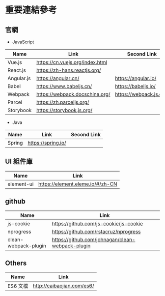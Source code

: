 # 重要連結參考

## 官網

- JavaScript

| Name       | Link                            | Second Link             |
| ---------- | ------------------------------- | ----------------------- |
| Vue.js     | https://cn.vuejs.org/index.html |
| React.js   | https://zh-hans.reactjs.org/    |
| Angular.js | https://angular.cn/             | https://angular.io/     |
| Babel      | https://www.babeljs.cn/         | https://babeljs.io/     |
| Webpack    | https://webpack.docschina.org/  | https://webpack.js.org/ |
| Parcel     | https://zh.parceljs.org/        |                         |
| Storybook  | https://storybook.js.org/       |

- Java

| Name   | Link               | Second Link |
| ------ | ------------------ | ----------- |
| Spring | https://spring.io/ |

## UI 組件庫

| Name       | Link                             |
| ---------- | -------------------------------- |
| element-ui | https://element.eleme.io/#/zh-CN |

## github

| Name                 | Link                                             |
| -------------------- | ------------------------------------------------ |
| js-cookie            | https://github.com/js-cookie/js-cookie           |
| nprogress            | https://github.com/rstacruz/nprogress            |
| clean-webpack-plugin | https://github.com/johnagan/clean-webpack-plugin |

## Others

| Name     | Link                       |
| -------- | -------------------------- |
| ES6 文檔 | http://caibaojian.com/es6/ |
